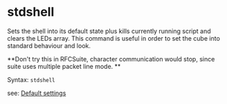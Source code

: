 # stdshell

Sets the shell into its default state plus kills currently running script and clears the LEDs array. This command is useful in order to set the cube into standard behaviour and look.

**Don't try this in RFCSuite, character communication would stop, since suite uses multiple packet line mode. **

Syntax: `stdshell`

see: [Default settings](/interactive_shell/default-settings.md)

